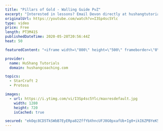 ```yaml
---
title: "Pillars of Gold - Walling Guide PvZ"
excerpt: "Interested in lessons? Email Devon directly at hushangtutorials@outlook.com ------------------------------------------------------------------------------------------------------- Want to support HuShang Tutorials directly? Patreon is a website where you can contribute a monthly donation that will help"
originalUrl: https://youtube.com/watch?v=I3Sp4sc5Ylc
type: video
price: Free
length: PT3M41S
publishedDateTime: 2020-05-28T20:56:44Z
heat: 50

featuredContent: "<iframe width=\"800\" height=\"500\" frameborder=\"0\" src=\"https://www.youtube.com/embed/I3Sp4sc5Ylc\" allow=\"accelerometer; autoplay; encrypted-media; gyroscope; picture-in-picture\" allowfullscreen></iframe>"

provider:
  name: HuShang Tutorials
  domain: hushangcoaching.com

topics:
  - StarCraft 2
  - Protoss

images:
  - url: https://i.ytimg.com/vi/I3Sp4sc5Ylc/maxresdefault.jpg
    width: 1280
    height: 720
    isCached: true

secured: "ekOqc8CD5TkSWbB7EyERpa82ZffYbXhncUFJ0G0pxafUb+Ig0+ikI6ZPBYeK5AiT7IwLZvGJ3QHEvHFNi56JtzLN4ckQsTx1BMdBEqZ0K5/DTl6N8E7npnk2ivY8a4p4OZfTYct3k5bFuBEqN+w63a5Ip3QiAkb4pk3gRq8sd1iTv3KnMc0UzJ/zo8qQSOwit7UsnIKu7xBzd2MlI0sWWpxPht5UrN3NDyHkE/qs/ioFX+uQGcNbJOZvWE815W0gK9EAyikHA9bwqo2nynuvHuA/e/XViQJw+KDhwJHZf32m4vbiyBSjkFo82MYShWpOx9DsZORzfEwEppC75wkzF+q8c8+gdAJIbG1me2lMIhxNy4wBi4SHl6vBTkiesBcA2R4BOZUWPrxCDb8NAxLS+h1PGvkSx308LXUhyvJdg54=;XOcqVL2mUg6XCgk8znCt/A=="
---
```


